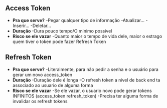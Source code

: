 ## Access Token
- **Pra que serve?**
    -Pegar qualquer tipo de informação
    -Atualizar...
    -Inserir...
    -Deletar...
- **Duração**
    -Dura pouco tempo/O minimo possivel
- **Risco se ele vazar**
    -Quanto maior o tempo de vida dele, maior o estrago quem tiver o token pode fazer
Refresh Token

## Refresh Token
- **Pra que serve?**
    -Literalmente, para não pedir a senha e o usuário para gerar um novo access_token
- **Duração**
    -Duração dele é longa
    -O refresh token a nivel de back end ta associado ao usuario de alguma forma
- **Risco se ele vazar**
    -Se ele vazar, o usuario novo pode gerar tokens INFINITOS (access_token refresh_token)
    -Precisa ter alguma forma de invalidar os refresh tokens


